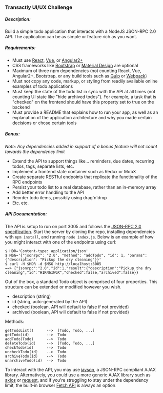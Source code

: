 ### Transactly UI/UX Challenge

##### Description:
Build a simple todo application that interacts with a NodeJS JSON-RPC 2.0 API. The application can be as simple or feature rich as you want.

##### Requirements:
- Must use [React](https://reactjs.org/), [Vue](https://vuejs.org/), or [Angular2+](https://angular.io/)
- CSS frameworks like [Bootstrap](https://getbootstrap.com/) or [Material Design](https://material.angular.io/) are optional
- Maximum of three npm dependencies (not counting React, Vue, Angular2+, Bootstrap, or any build tools such as [Gulp](https://gulpjs.com/) or [Webpack](https://webpack.js.org/))
- Must not copy any code, markup, or styling from readily available online examples of todo applications
- Must keep the state of the todo list in sync with the API at all times (not counting UI state like "hide archived todos"). For example, a task that is "checked" on the frontend should have this property set to true on the backend
- Must provide a README that explains how to run your app, as well as an explanation of the application architecture and why you made certain decisions or chose certain tools

##### Bonus:
*Note: Any dependencies added in support of a bonus feature will not count towards the dependency limit*
- Extend the API to support things like... reminders, due dates, recurring todos, tags, separate lists, etc.
- Implement a frontend state container such as Redux or MobX
- Create separate RESTful endpoints that replicate the functionality of the RPC endpoints
- Persist your todo list to a real database, rather than an in-memory array
- Add better error handling to the API
- Reorder todo items, possibly using drag'n'drop
- Etc. etc.

##### API Documentation:

The API is setup to run on port 3005 and follows the [JSON-RPC 2.0 specification](https://www.jsonrpc.org/specification). Start the server by cloning the repo, installing dependencies with `npm install`, and running `node index.js`. Below is an example of how you might interact with one of the endpoints using curl:
```
$ HDR='Content-type: application/json'
$ MSG='{"jsonrpc": "2.0", "method": "addTodo", "id": 1, "params": {"description": "Pickup the dry cleaning"}}'
$ curl -H $HDR -d $MSG http://localhost:3005
==> {"jsonrpc":"2.0","id":1,"result":{"description":"Pickup the dry cleaning","id":"H1KN6IWGX","checked":false,"archived":false}}
```

Out of the box, a standard Todo object is comprised of four properties. This structure can be extended or modified however you wish.
- description (string)
- id (string, auto-generated by the API)
- checked (boolean, API will default to false if not provided)
- archived (boolean, API will default to false if not provided)

Methods:
```
getTodoList()      -->  [Todo, Todo, ...]
getTodo(id)        -->  Todo
addTodo(Todo)      -->  Todo
deleteTodo(id)     -->  [Todo, Todo, ...]
checkTodo(id)      -->  Todo
uncheckTodo(id)    -->  Todo
archiveTodo(id)    -->  Todo
unarchiveTodo(id)  -->  Todo
```
To interact with the API, you may use [jayson](https://github.com/tedeh/jayson), a JSON-RPC compliant AJAX library. Alternatively, you could use a more generic AJAX library such as [axios](https://github.com/axios/axios) or [request](https://github.com/request/request), and if you're struggling to stay under the dependency limit, the built-in browser [Fetch API](https://developer.mozilla.org/en-US/docs/Web/API/Fetch_API) is always an option.
